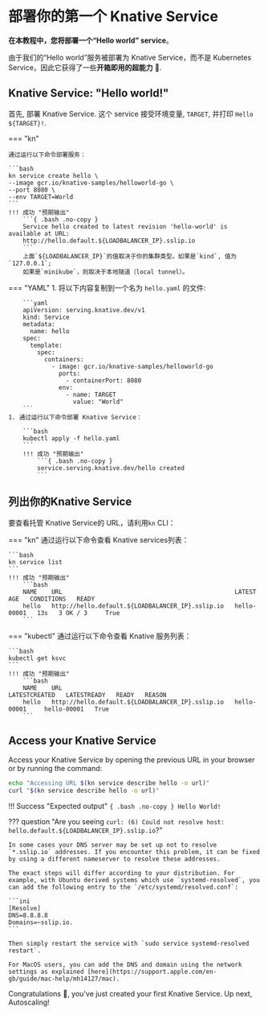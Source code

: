 # 部署你的第一个 Knative Service

**在本教程中，您将部署一个“Hello world” service**。

由于我们的“Hello world”服务被部署为 Knative Service，而不是 Kubernetes Service，因此它获得了一些**开箱即用的超能力** :rocket:.

## Knative Service: "Hello world!"

首先, 部署 Knative Service. 这个 service 接受环境变量,
`TARGET`, 并打印 `Hello ${TARGET}!`.

=== "kn"

    通过运行以下命令部署服务：

    ```bash
    kn service create hello \
    --image gcr.io/knative-samples/helloworld-go \
    --port 8080 \
    --env TARGET=World
    ```
    !!! 成功 "预期输出"
        ```{ .bash .no-copy }
        Service hello created to latest revision 'hello-world' is available at URL:
        http://hello.default.${LOADBALANCER_IP}.sslip.io
        ```
        上面`${LOADBALANCER_IP}`的值取决于你的集群类型。如果是`kind`, 值为`127.0.0.1`;
        如果是`minikube`，则取决于本地隧道（local tunnel）。

=== "YAML"
    1. 将以下内容复制到一个名为 `hello.yaml` 的文件:

        ```yaml
        apiVersion: serving.knative.dev/v1
        kind: Service
        metadata:
          name: hello
        spec:
          template:
            spec:
              containers:
                - image: gcr.io/knative-samples/helloworld-go
                  ports:
                    - containerPort: 8080
                  env:
                    - name: TARGET
                      value: "World"
        ```
    1. 通过运行以下命令部署 Knative Service：

        ```bash
        kubectl apply -f hello.yaml
        ```
        !!! 成功 "预期输出"
            ```{ .bash .no-copy }
            service.serving.knative.dev/hello created
            ```

## 列出你的Knative Service

要查看托管 Knative Service的 URL，请利用`kn` CLI：

=== "kn"
    通过运行以下命令查看 Knative services列表：

    ```bash
    kn service list
    ```
    !!! 成功 "预期输出"
        ```bash
        NAME    URL                                                LATEST        AGE   CONDITIONS   READY
        hello   http://hello.default.${LOADBALANCER_IP}.sslip.io   hello-00001   13s   3 OK / 3     True
        ```
=== "kubectl"
    通过运行以下命令查看 Knative 服务列表：

    ```bash
    kubectl get ksvc
    ```
    !!! 成功 "预期输出"
        ```bash
        NAME    URL                                                LATESTCREATED   LATESTREADY   READY   REASON
        hello   http://hello.default.${LOADBALANCER_IP}.sslip.io   hello-00001     hello-00001   True
        ```

## Access your Knative Service

Access your Knative Service by opening the previous URL in your browser or by running the command:

```bash
echo "Accessing URL $(kn service describe hello -o url)"
curl "$(kn service describe hello -o url)"
```

!!! Success "Expected output"
    ```{ .bash .no-copy }
    Hello World!
    ```

??? question "Are you seeing `curl: (6) Could not resolve host: hello.default.${LOADBALANCER_IP}.sslip.io`?"

    In some cases your DNS server may be set up not to resolve `*.sslip.io` addresses. If you encounter this problem, it can be fixed by using a different nameserver to resolve these addresses.

    The exact steps will differ according to your distribution. For example, with Ubuntu derived systems which use `systemd-resolved`, you can add the following entry to the `/etc/systemd/resolved.conf`:

    ```ini
    [Resolve]
    DNS=8.8.8.8
    Domains=~sslip.io.
    ```

    Then simply restart the service with `sudo service systemd-resolved restart`.

    For MacOS users, you can add the DNS and domain using the network settings as explained [here](https://support.apple.com/en-gb/guide/mac-help/mh14127/mac).

Congratulations :tada:, you've just created your first Knative Service. Up next, Autoscaling!
